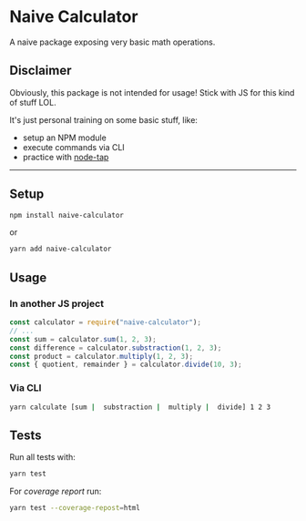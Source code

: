 # Naive Calculator

A naive package exposing very basic math operations.

## Disclaimer

Obviously, this package is not intended for usage! Stick with JS for this kind of stuff LOL.

It's just personal training on some basic stuff, like:
- setup an NPM module
- execute commands via CLI
- practice with [node-tap](https://github.com/tapjs/node-tap)

---

## Setup

```sh
npm install naive-calculator
```

or

```sh
yarn add naive-calculator
```
## Usage
### In another JS project


```js
const calculator = require("naive-calculator");
// ...
const sum = calculator.sum(1, 2, 3);
const difference = calculator.substraction(1, 2, 3);
const product = calculator.multiply(1, 2, 3);
const { quotient, remainder } = calculator.divide(10, 3);
```
### Via CLI
```sh
yarn calculate [sum |  substraction |  multiply |  divide] 1 2 3
```

## Tests

Run all tests with:

```sh
yarn test
```

For *coverage report* run:

```sh
yarn test --coverage-repost=html
```
